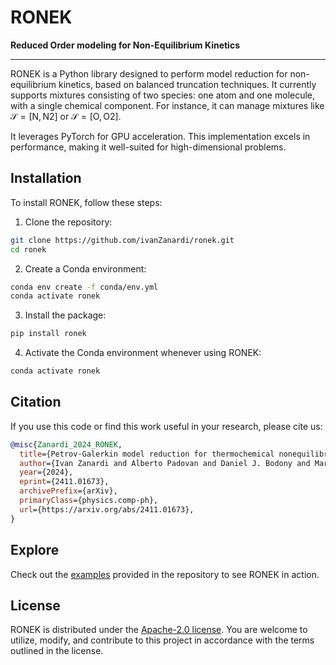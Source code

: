 # RONEK

**Reduced Order modeling for Non-Equilibrium Kinetics**

---

RONEK is a Python library designed to perform model reduction for non-equilibrium kinetics, based on balanced truncation techniques. It currently supports mixtures consisting of two species: one atom and one molecule, with a single chemical component. For instance, it can manage mixtures like $\mathcal{S}=\left[\text{N},\text{N}2\right]$ or $\mathcal{S}=\left[\text{O},\text{O}2\right]$.

It leverages PyTorch for GPU acceleration. This implementation excels in performance, making it well-suited for high-dimensional problems.

## Installation

To install RONEK, follow these steps:

1. Clone the repository:

```bash
git clone https://github.com/ivanZanardi/ronek.git
cd ronek
```

2. Create a Conda environment:

```bash
conda env create -f conda/env.yml
conda activate ronek
```

3. Install the package:

```bash
pip install ronek
```

4. Activate the Conda environment whenever using RONEK:

```bash
conda activate ronek
```

## Citation

If you use this code or find this work useful in your research, please cite us:

```bibtex
@misc{Zanardi_2024_RONEK,
  title={Petrov-Galerkin model reduction for thermochemical nonequilibrium gas mixtures}, 
  author={Ivan Zanardi and Alberto Padovan and Daniel J. Bodony and Marco Panesi},
  year={2024},
  eprint={2411.01673},
  archivePrefix={arXiv},
  primaryClass={physics.comp-ph},
  url={https://arxiv.org/abs/2411.01673}, 
}
```

## Explore

Check out the [examples](https://github.com/ivanZanardi/ronek/tree/main/examples) provided in the repository to see RONEK in action.

## License

RONEK is distributed under the [Apache-2.0 license](https://github.com/ivanZanardi/ronek/blob/main/LICENSE). You are welcome to utilize, modify, and contribute to this project in accordance with the terms outlined in the license.
